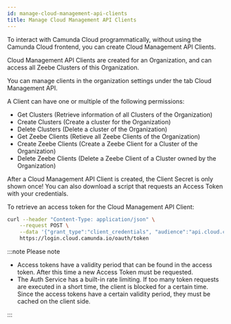 ```yaml
---
id: manage-cloud-management-api-clients
title: Manage Cloud Management API Clients
---
```


To interact with Camunda Cloud programmatically, without using the Camunda Cloud frontend, you can create Cloud Management API Clients.

Cloud Management API Clients are created for an Organization, and can access all Zeebe Clusters of this Organization.

You can manage clients in the organization settings under the tab Cloud Management API.

A Client can have one or multiple of the following permissions:

- Get Clusters (Retrieve information of all Clusters of the Organization)
- Create Clusters (Create a cluster for the Organization)
- Delete Clusters (Delete a cluster of the Organization)
- Get Zeebe Clients (Retieve all Zeebe Clients of the Organization)
- Create Zeebe Clients (Create a Zeebe Client for a Cluster of the Organization)
- Delete Zeebe Clients (Delete a Zeebe Client of a Cluster owned by the Organization)

After a Cloud Management API Client is created, the Client Secret is only shown once! You can also download a script that requests an Access Token with your credentials.

To retrieve an access token for the Cloud Management API Client:

```bash
curl --header "Content-Type: application/json" \
    --request POST \
    --data '{"grant_type":"client_credentials", "audience":"api.cloud.camunda.io", "client_id":"XXX", "client_secret":"YYY"}' \
    https://login.cloud.camunda.io/oauth/token
```

:::note Please note

- Access tokens have a validity period that can be found in the access token. After this time a new Access Token must be requested.
- The Auth Service has a built-in rate limiting. If too many token requests are executed in a short time, the client is blocked for a certain time. Since the access tokens have a certain validity period, they must be cached on the client side.

:::
